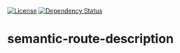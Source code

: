  [![License][License-Image]][License-Url]
 [![Dependency Status][Dependency-Image]][Dependency-Url]


# semantic-route-description


[License-Url]: https://opensource.org/licenses/Apache-2.0
[License-Image]: https://img.shields.io/badge/License-Apache%202.0-blue.svg
[Dependency-Image]: https://img.shields.io/badge/dependencies-ontoloGenius-1eb0fc.svg
[Dependency-Url]: https://github.com/sarthou/ontologenius
